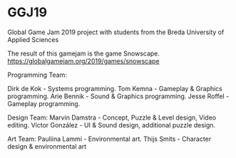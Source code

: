 # GGJ19
Global Game Jam 2019 project with students from the Breda University of Applied Sciences

The result of this gamejam is the game Snowscape.
https://globalgamejam.org/2019/games/snowscape

Programming Team:

Dirk de Kok - Systems programming.
Tom Kemna - Gameplay & Graphics programming.
Arie Bennik - Sound & Graphics programming.
Jesse Roffel - Gameplay programming.

Design Team:
Marvin Damstra - Concept, Puzzle & Level design, Video editing.
Víctor González - UI & Sound design, additional puzzle design.

Art Team:
Pauliina Lammi - Environmental art.
Thijs Smits - Character design & environmental art
